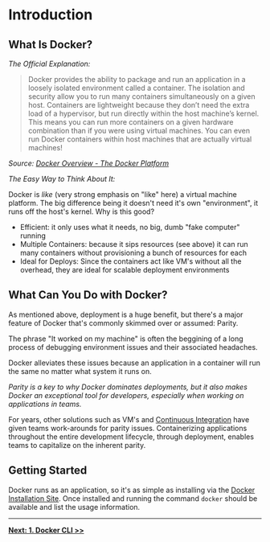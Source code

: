 # Introduction

## What Is Docker?

*The Official Explanation:*

> Docker provides the ability to package and run an application in a loosely isolated environment called a container. The isolation and security allow you to run many containers simultaneously on a given host. Containers are lightweight because they don’t need the extra load of a hypervisor, but run directly within the host machine’s kernel. This means you can run more containers on a given hardware combination than if you were using virtual machines. You can even run Docker containers within host machines that are actually virtual machines!

_Source: [Docker Overview - The Docker Platform](https://docs.docker.com/engine/docker-overview/)_

*The Easy Way to Think About It:*

Docker is _like_ (very strong emphasis on "like" here) a virtual machine platform. The big difference being it doesn't need it's own "environment", it runs off the host's kernel. Why is this good?

- Efficient: it only uses what it needs, no big, dumb "fake computer" running
- Multiple Containers: because it sips resources (see above) it can run many containers without provisioning a bunch of resources for each
- Ideal for Deploys: Since the containers act like VM's without all the overhead, they are ideal for scalable deployment environments

## What Can You Do with Docker?

As mentioned above, deployment is a huge benefit, but there's a major feature of Docker that's commonly skimmed over or assumed: Parity.

The phrase "It worked on my machine" is often the beggining of a long process of debugging environment issues and their associated headaches.

Docker alleviates these issues because an application in a container will run the same no matter what system it runs on.

*Parity is a key to why Docker dominates deployments, but it also makes Docker an exceptional tool for developers, especially when working on applications in teams.*

For years, other solutions such as VM's and [Continuous Integration](https://www.thoughtworks.com/continuous-integration) have given teams work-arounds for parity issues. Containerizing applications throughout the entire development lifecycle, through deployment, enables teams to capitalize on the inherent parity.

## Getting Started

Docker runs as an application, so it's as simple as installing via the [Docker Installation Site](https://docs.docker.com/engine/installation/). Once installed and running the command `docker` should be available and list the usage information.

---

**[Next: 1. Docker CLI >>](/1.Docker-CLI)**